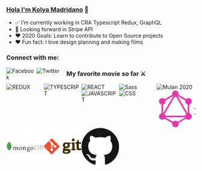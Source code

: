### [Hola I'm Kolya Madridano][facebook] 👋



- ✅ I’m currently working in CRA Typescript Redux, GraphQL
- 👀 Looking forward in Stripe API
- ❤️ 2020 Goals: Learn to contribute to Open Source projects
- ❤️ Fun fact: I love design planning and making films 
### Connect with me:

[<img align="left" alt="Facebook" width="80px" src="https://1000logos.net/wp-content/uploads/2016/11/Facebook-Logo-500x500.png" />][facebook]
[<img align="left" alt="Twitter" width="80px" src="https://cdn.jsdelivr.net/npm/simple-icons@v3/icons/twitter.svg" />][twitter]


### My favorite movie so far ⚔️
<img src="https://m.media-amazon.com/images/M/MV5BNDliY2E1MjUtNzZkOS00MzJlLTgyOGEtZDg4MTI1NzZkMTBhXkEyXkFqcGdeQXVyNjMwMzc3MjE@._V1_SY1000_CR0,0,675,1000_AL_.jpg" alt="Mulan 2020" width="350" />





<img align="left" alt="REDUX" width="100px" src="https://redux.js.org/img/redux.svg" />
<img align="left" alt="TYPESCRIPT" width="100px" src="https://cdn.iconscout.com/icon/free/png-256/typescript-1174965.png" />
<img align="left" alt="REACT" width="100px" src="https://upload.wikimedia.org/wikipedia/commons/thumb/a/a7/React-icon.svg/1280px-React-icon.svg.png" />
<img align="left" alt="Sass" width="100px" src="https://nodejs.org/static/images/logo.svg"/>
<img align="left" alt="JAVASCRIPT" width="100px" src="https://cdn.auth0.com/blog/es6rundown/logo.png" />
<img align="left" alt="CSS" width="100px" src="https://www.pinclipart.com/picdir/middle/175-1759459_eng-a-med-kamel-frameworks-css-css-logo.png" />
<img align="left" alt="GraphQL" width="100px" src="https://raw.githubusercontent.com/github/explore/80688e429a7d4ef2fca1e82350fe8e3517d3494d/topics/graphql/graphql.png" />
<img align="left" alt="MongoDB" width="100px" src="https://raw.githubusercontent.com/github/explore/80688e429a7d4ef2fca1e82350fe8e3517d3494d/topics/mongodb/mongodb.png" /><img align="left" alt="Git" width="100px" src="https://raw.githubusercontent.com/github/explore/80688e429a7d4ef2fca1e82350fe8e3517d3494d/topics/git/git.png" />
<img align="left" alt="GitHub" width="100px" src="https://raw.githubusercontent.com/github/explore/78df643247d429f6cc873026c0622819ad797942/topics/github/github.png" />

<br />
<br />
<br />
<hr/>

---



[typescript]: https://www.typescriptlang.org
[react]: https://reactjs.org
[redux]: https://redux.js.org
[nodejs]: https://nodejs.org/en
[javascript]: https://www.javascript.com/


[facebook]: https://web.facebook.com/imyourkola
[twitter]: https://twitter.com/imyournik_
